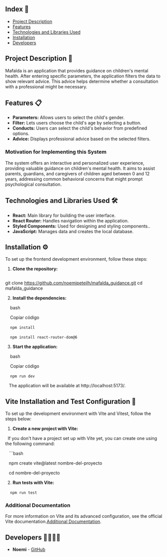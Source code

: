 ## Index 📑  
- [Project Description](#project-description-)  
- [Features](#features-)  
- [Technologies and Libraries Used](#technologies-and-libraries-used-)  
- [Installation](#installation-)  
- [Developers](#developers-)

## Project Description 📖 

Mafalda is an application that provides guidance on children's mental health. After entering specific parameters, the application filters the data to show relevant advice. This advice helps determine whether a consultation with a professional might be necessary.

## Features 📋

- **Parameters:** Allows users to select the child's gender.
- **Filter:** Lets users choose the child's age by selecting a button.
- **Conducts:** Users can select the child's behavior from predefined options.
- **Advice:** Displays professional advice based on the selected filters.

### Motivation for Implementing this System

The system offers an interactive and personalized user experience, providing valuable guidance on children's mental health. It aims to assist parents, guardians, and caregivers of children aged between 0 and 12 years, addressing common behavioral concerns that might prompt psychological consultation.

## Technologies and Libraries Used 🛠️

- **React:** Main library for building the user interface.
- **React Router:** Handles navigation within the application.
- **Styled Components:**  Used for designing and styling components..
- **JavaScript:**  Manages data and creates the local database.


## Installation ⚙️

To set up the frontend development environment, follow these steps:

1. **Clone the repository:**

   ```bash
git clone https://github.com/noemipeteilh/mafalda_guidance.git
cd mafalda_guidance


2. **Install the dependencies:**

    bash

    Copiar código

    `npm install`

    `npm install react-router-dom@6`


3. **Start the application:**

    bash

    Copiar código

    `npm run dev`

   The application will be available at http://localhost:5173/.


## Vite Installation and Test Configuration 🧪

To set up the development environment with Vite and Vitest, follow the steps below:

1. **Create a new project with Vite:**

  If you don't have a project set up with Vite yet, you can create one using the following command:

   ```bash

   npm create vite@latest nombre-del-proyecto

   cd nombre-del-proyecto 

2. **Run tests with Vite:**

       `npm run test`

 ### Additional Documentation

For more information on Vite and its advanced configuration, see the official Vite documentation.[Additional Documentation](https://vitejs.dev/).


## Developers 👩‍💻👩‍💻

- **Noemi** - [GitHub](https://github.com/noemipeteilh)
